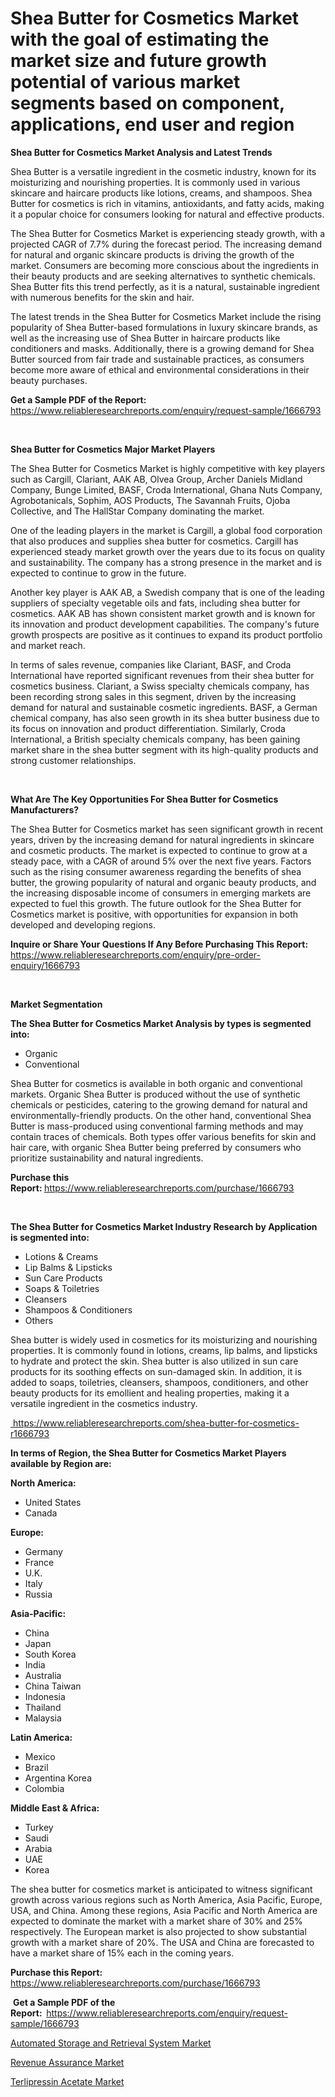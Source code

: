 <p><h1>Shea Butter for Cosmetics Market with the goal of estimating the market size and future growth potential of various market segments based on component, applications, end user and region</h1></p><p><strong>Shea Butter for Cosmetics Market Analysis and Latest Trends</strong></p>
<p><p>Shea Butter is a versatile ingredient in the cosmetic industry, known for its moisturizing and nourishing properties. It is commonly used in various skincare and haircare products like lotions, creams, and shampoos. Shea Butter for cosmetics is rich in vitamins, antioxidants, and fatty acids, making it a popular choice for consumers looking for natural and effective products.</p><p>The Shea Butter for Cosmetics Market is experiencing steady growth, with a projected CAGR of 7.7% during the forecast period. The increasing demand for natural and organic skincare products is driving the growth of the market. Consumers are becoming more conscious about the ingredients in their beauty products and are seeking alternatives to synthetic chemicals. Shea Butter fits this trend perfectly, as it is a natural, sustainable ingredient with numerous benefits for the skin and hair.</p><p>The latest trends in the Shea Butter for Cosmetics Market include the rising popularity of Shea Butter-based formulations in luxury skincare brands, as well as the increasing use of Shea Butter in haircare products like conditioners and masks. Additionally, there is a growing demand for Shea Butter sourced from fair trade and sustainable practices, as consumers become more aware of ethical and environmental considerations in their beauty purchases.</p></p>
<p><strong>Get a Sample PDF of the Report:&nbsp;</strong> <a href="https://www.reliableresearchreports.com/enquiry/request-sample/1666793">https://www.reliableresearchreports.com/enquiry/request-sample/1666793</a></p>
<p>&nbsp;</p>
<p><strong>Shea Butter for Cosmetics Major Market Players</strong></p>
<p><p>The Shea Butter for Cosmetics Market is highly competitive with key players such as Cargill, Clariant, AAK AB, Olvea Group, Archer Daniels Midland Company, Bunge Limited, BASF, Croda International, Ghana Nuts Company, Agrobotanicals, Sophim, AOS Products, The Savannah Fruits, Ojoba Collective, and The HallStar Company dominating the market.</p><p>One of the leading players in the market is Cargill, a global food corporation that also produces and supplies shea butter for cosmetics. Cargill has experienced steady market growth over the years due to its focus on quality and sustainability. The company has a strong presence in the market and is expected to continue to grow in the future.</p><p>Another key player is AAK AB, a Swedish company that is one of the leading suppliers of specialty vegetable oils and fats, including shea butter for cosmetics. AAK AB has shown consistent market growth and is known for its innovation and product development capabilities. The company's future growth prospects are positive as it continues to expand its product portfolio and market reach.</p><p>In terms of sales revenue, companies like Clariant, BASF, and Croda International have reported significant revenues from their shea butter for cosmetics business. Clariant, a Swiss specialty chemicals company, has been recording strong sales in this segment, driven by the increasing demand for natural and sustainable cosmetic ingredients. BASF, a German chemical company, has also seen growth in its shea butter business due to its focus on innovation and product differentiation. Similarly, Croda International, a British specialty chemicals company, has been gaining market share in the shea butter segment with its high-quality products and strong customer relationships.</p></p>
<p>&nbsp;</p>
<p><strong>What Are The Key Opportunities For Shea Butter for Cosmetics Manufacturers?</strong></p>
<p><p>The Shea Butter for Cosmetics market has seen significant growth in recent years, driven by the increasing demand for natural ingredients in skincare and cosmetic products. The market is expected to continue to grow at a steady pace, with a CAGR of around 5% over the next five years. Factors such as the rising consumer awareness regarding the benefits of shea butter, the growing popularity of natural and organic beauty products, and the increasing disposable income of consumers in emerging markets are expected to fuel this growth. The future outlook for the Shea Butter for Cosmetics market is positive, with opportunities for expansion in both developed and developing regions.</p></p>
<p><strong>Inquire or Share Your Questions If Any Before Purchasing This Report:</strong> <a href="https://www.reliableresearchreports.com/enquiry/pre-order-enquiry/1666793">https://www.reliableresearchreports.com/enquiry/pre-order-enquiry/1666793</a></p>
<p>&nbsp;</p>
<p><strong>Market Segmentation</strong></p>
<p><strong>The Shea Butter for Cosmetics Market Analysis by types is segmented into:</strong></p>
<p><ul><li>Organic</li><li>Conventional</li></ul></p>
<p><p>Shea Butter for cosmetics is available in both organic and conventional markets. Organic Shea Butter is produced without the use of synthetic chemicals or pesticides, catering to the growing demand for natural and environmentally-friendly products. On the other hand, conventional Shea Butter is mass-produced using conventional farming methods and may contain traces of chemicals. Both types offer various benefits for skin and hair care, with organic Shea Butter being preferred by consumers who prioritize sustainability and natural ingredients.</p></p>
<p><strong>Purchase this Report:&nbsp;</strong><a href="https://www.reliableresearchreports.com/purchase/1666793">https://www.reliableresearchreports.com/purchase/1666793</a></p>
<p>&nbsp;</p>
<p><strong>The Shea Butter for Cosmetics Market Industry Research by Application is segmented into:</strong></p>
<p><ul><li>Lotions & Creams</li><li>Lip Balms & Lipsticks</li><li>Sun Care Products</li><li>Soaps & Toiletries</li><li>Cleansers</li><li>Shampoos & Conditioners</li><li>Others</li></ul></p>
<p><p>Shea butter is widely used in cosmetics for its moisturizing and nourishing properties. It is commonly found in lotions, creams, lip balms, and lipsticks to hydrate and protect the skin. Shea butter is also utilized in sun care products for its soothing effects on sun-damaged skin. In addition, it is added to soaps, toiletries, cleansers, shampoos, conditioners, and other beauty products for its emollient and healing properties, making it a versatile ingredient in the cosmetics industry.</p></p>
<p><a href="https://www.reliableresearchreports.com/shea-butter-for-cosmetics-r1666793">&nbsp;https://www.reliableresearchreports.com/shea-butter-for-cosmetics-r1666793</a></p>
<p><strong>In terms of Region, the Shea Butter for Cosmetics Market Players available by Region are:</strong></p>
<p>
    <p> <strong> North America: </strong>
        <ul>
            <li>United States</li>
            <li>Canada</li>
        </ul>
        </p> 
    <p> <strong> Europe: </strong>
        <ul>
            <li>Germany</li>
            <li>France</li>
            <li>U.K.</li>
            <li>Italy</li>
            <li>Russia</li>
        </ul>
        </p> 
    <p> <strong> Asia-Pacific: </strong>
        <ul>
            <li>China</li>
            <li>Japan</li>
            <li>South Korea</li>
            <li>India</li>
            <li>Australia</li>
            <li>China Taiwan</li>
            <li>Indonesia</li>
            <li>Thailand</li>
            <li>Malaysia</li>
        </ul>
        </p> 
    <p> <strong> Latin America: </strong>
        <ul>
            <li>Mexico</li>
            <li>Brazil</li>
            <li>Argentina Korea</li>
            <li>Colombia</li>
        </ul>
        </p> 
    <p> <strong> Middle East & Africa: </strong>
        <ul>
            <li>Turkey</li>
            <li>Saudi</li>
            <li>Arabia</li>
            <li>UAE</li>
            <li>Korea</li>
        </ul>
    </p>
    </p>
<p><p>The shea butter for cosmetics market is anticipated to witness significant growth across various regions such as North America, Asia Pacific, Europe, USA, and China. Among these regions, Asia Pacific and North America are expected to dominate the market with a market share of 30% and 25% respectively. The European market is also projected to show substantial growth with a market share of 20%. The USA and China are forecasted to have a market share of 15% each in the coming years.</p></p>
<p><strong>Purchase this Report: </strong><a href="https://www.reliableresearchreports.com/purchase/1666793">https://www.reliableresearchreports.com/purchase/1666793</a></p>
<p>&nbsp;<strong>Get a Sample PDF of the Report:&nbsp;&nbsp;</strong><a href="https://www.reliableresearchreports.com/enquiry/request-sample/1666793">https://www.reliableresearchreports.com/enquiry/request-sample/1666793</a></p>
<p><strong></strong></p>
<p><p><a href="https://www.linkedin.com/pulse/automated-storage-retrieval-system-market-size-outlook-forecast-venge">Automated Storage and Retrieval System Market</a></p><p><a href="https://www.linkedin.com/pulse/revenue-assurance-market-competitive-analysis-trends-forecast-c4hre">Revenue Assurance Market</a></p><p><a href="https://www.linkedin.com/pulse/terlipressin-acetate-market-analysis-its-cagr-segmentation-p3wjf">Terlipressin Acetate Market</a></p></p>